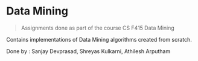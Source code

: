 # Data Mining
> Assignments done as part of the course CS F415 Data Mining

Contains implementations of Data Mining algorithms created from scratch.

Done by : Sanjay Devprasad, Shreyas Kulkarni, Athilesh Arputham
